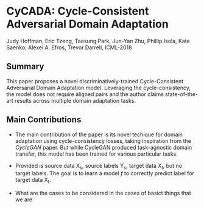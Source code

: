 
# CyCADA: Cycle-Consistent Adversarial Domain Adaptation

Judy Hoffman, Eric Tzeng, Taesung Park, Jun-Yan Zhu, Phillip Isola, Kate Saenko, Alexei A. Efros, Trevor Darrell, ICML-2018

## Summary

This paper proposes a novel discriminatively-trained Cycle-Consistent Adversarial Domain Adaptation model. Leveraging the cycle-consistency, the model does not require aligned pairs and the author claims state-of-the-art results across multiple domain adaptation tasks.

## Main Contributions

- The main contribution of the paper is its novel techique for domain adaptation using cycle-consistency losses, taking inspiration from the *CycleGAN* paper. But while CycleGAN produced task-agnostic domain transfer, this model has been trained for various particular tasks.

-  Provided is source data X<sub>s</sub>, source labels Y<sub>s</sub>, target data X<sub>t</sub>, but no target labels. The goal is to learn a model *f* to correctly predict label for target data X<sub>t</sub>.

- What are the cases to be considered in the cases of basict things that we are 